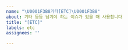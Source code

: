 ```yaml
---
name: "\U0001F3B8기타[ETC]\U0001F3B8"
about: 기타 등등 남겨야 하는 이슈가 있을 때 사용합니다
title: "[ETC]"
labels: etc
assignees: ''

---
```



